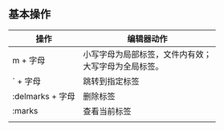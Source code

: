 ## 基本操作

| 操作             | 编辑器动作                                               |
| ---------------- | -------------------------------------------------------- |
| m + 字母         | 小写字母为局部标签，文件内有效；<br>大写字母为全局标签。 |
| ` + 字母         | 跳转到指定标签                                           |
| :delmarks + 字母 | 删除标签                                                 |
| :marks           | 查看当前标签                                             |
|                  |                                                          |



